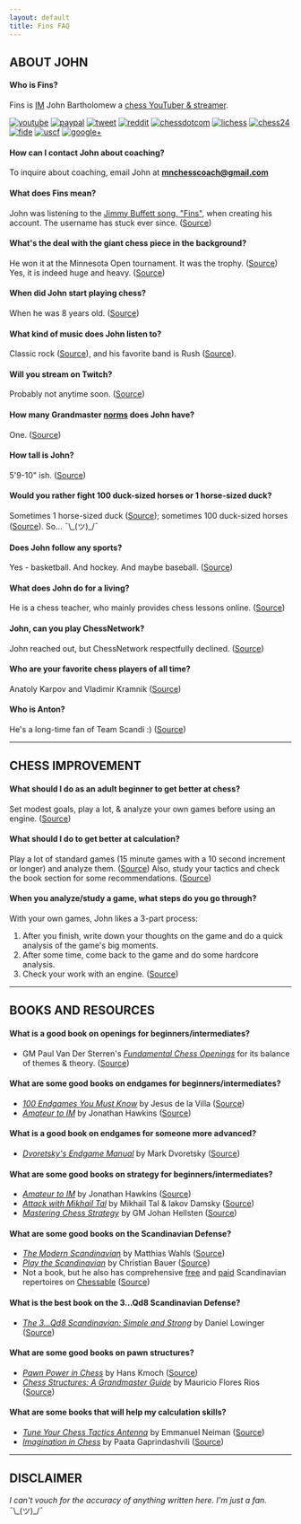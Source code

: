 ```yaml
---
layout: default
title: Fins FAQ
---
```


## ABOUT JOHN

#### Who is Fins?
Fins is [IM](https://en.wikipedia.org/wiki/FIDE_titles#International_Master_.28IM.29) John Bartholomew a [chess YouTuber & streamer](http://youtube.com/johnbartholomewchess).

[![youtube][1.1]][1]
[![paypal][2.1]][2]
[![tweet][3.1]][3]
[![reddit][4.1]][4]
[![chessdotcom][5.1]][5]
[![lichess][6.1]][6]
[![chess24][7.1]][7]
[![fide][8.1]][8]
[![uscf][9.1]][9]
[![google+][10.1]][10]

[1.1]: http://imgur.com/ZOgUeAP.png
[2.1]: http://imgur.com/SCz5LSZ.png
[3.1]: http://imgur.com/F5Imrbh.png
[4.1]: http://imgur.com/9PWdCs9.png
[5.1]: http://imgur.com/RJqulgn.png
[6.1]: http://imgur.com/P33X27R.png
[7.1]: http://imgur.com/aFkd9Ww.png
[8.1]: http://imgur.com/Ar2vv46.png
[9.1]: http://imgur.com/DdIDugf.png
[10.1]: http://imgur.com/Ck2QHNv.png

[1]: https://www.youtube.com/channel/UC6hOVYvNn79Sl1Fc1vx2mYA
[2]: https://www.paypal.com/cgi-bin/webscr?cmd=_s-xclick&hosted_button_id=FURS92M5WXVCG
[3]: https://twitter.com/fins0905
[4]: https://www.reddit.com/user/scandinaviandefense
[5]: http://www.chess.com/members/view/Fins0905
[6]: http://en.lichess.org/@/Fins
[7]: https://chess24.com/en/profile/johnbartholomew
[8]: http://ratings.fide.com/card.phtml?event=2019353
[9]: http://main.uschess.org/msa/MbrDtlMain.php?12718516
[10]: https://plus.google.com/112378896813540876936

#### How can I contact John about coaching?

To inquire about coaching, email John at [**mnchesscoach@gmail.com**](mailto:mnchesscoach@gmail.com)

#### What does Fins mean?
John was listening to the [Jimmy Buffett song, "Fins"](https://www.youtube.com/watch?v=UruXWui1EG8), when creating his account. The username has stuck ever since. ([Source](https://youtu.be/fAJfjImeoQk?t=39m08s))

#### What's the deal with the giant chess piece in the background?
He won it at the Minnesota Open tournament. It was the trophy. ([Source](https://youtu.be/chouolhbGRw?t=1h21m10s))  
Yes, it is indeed huge and heavy. ([Source](https://youtu.be/chouolhbGRw?t=1h33m39s))

#### When did John start playing chess?
When he was 8 years old. ([Source](https://youtu.be/j-8TkVMqLXg?t=34m51s))

#### What kind of music does John listen to?
Classic rock ([Source](https://youtu.be/DOCo2LU38Ts?t=1h47m20s)), and his favorite band is Rush ([Source](https://youtu.be/UsqHNW9b-t4?t=40m18s)).

#### Will you stream on Twitch?
Probably not anytime soon. ([Source](https://youtu.be/DOCo2LU38Ts?t=1h48m15s))

#### How many Grandmaster [norms](https://en.wikipedia.org/wiki/Norm_%28chess%29) does John have?
One. ([Source](https://youtu.be/UsqHNW9b-t4?t=1h01m34s))

#### How tall is John?
5'9-10" ish. ([Source](https://youtu.be/QmYwoNgXR1o?t=55m52s))

#### Would you rather fight 100 duck-sized horses or 1 horse-sized duck?
Sometimes 1 horse-sized duck ([Source](https://youtu.be/j-8TkVMqLXg?t=16m3s)); sometimes 100 duck-sized horses ([Source](https://youtu.be/UsqHNW9b-t4?t=46m8s)). So... ¯\\\_\(ツ\)\_/¯

#### Does John follow any sports?
Yes - basketball. And hockey. And maybe baseball. ([Source](https://youtu.be/chayMvX8VjA?t=1h9m24s))

#### What does John do for a living?
He is a chess teacher, who mainly provides chess lessons online. ([Source](https://youtu.be/chayMvX8VjA?t=1h17m27s))

#### John, can you play ChessNetwork?
John reached out, but ChessNetwork respectfully declined. ([Source](https://youtu.be/chouolhbGRw?t=1h21m15s))

#### Who are your favorite chess players of all time?
Anatoly Karpov and Vladimir Kramnik ([Source](https://youtu.be/DOCo2LU38Ts?t=2h01m22s))

#### Who is Anton?
He's a long-time fan of Team Scandi :) ([Source](https://youtu.be/chayMvX8VjA?t=1h16m45s))

---

## CHESS IMPROVEMENT

#### What should I do as an adult beginner to get better at chess?
Set modest goals, play a lot, & analyze your own games before using an engine. ([Source](https://youtu.be/dpSYSZ9nqgk?t=2h26m59s))

#### What should I do to get better at calculation?
Play a lot of standard games (15 minute games with a 10 second increment or longer) and analyze them. ([Source](https://youtu.be/dpSYSZ9nqgk?t=2h33m50s)) Also, study your tactics and check the book section for some recommendations. ([Source](https://youtu.be/ebEOIi-tcBg?t=40m24s))

#### When you analyze/study a game, what steps do you go through?
With your own games, John likes a 3-part process:

1. After you finish, write down your thoughts on the game and do a quick analysis of the game's big moments.
2. After some time, come back to the game and do some hardcore analysis.
3. Check your work with an engine. ([Source](https://youtu.be/ebEOIi-tcBg?t=23m40s))

---

## BOOKS AND RESOURCES

#### What is a good book on openings for beginners/intermediates?
+ GM Paul Van Der Sterren's [*Fundamental Chess Openings*](http://smile.amazon.com/FCO-Paul-Van-Der-Sterren/dp/1906454132) for its balance of themes & theory. ([Source](https://twitter.com/fins0905/status/677207537158979585))

#### What are some good books on endgames for beginners/intermediates?
+ [*100 Endgames You Must Know*](http://smile.amazon.com/gp/product/9056916173/) by Jesus de la Villa ([Source](https://youtu.be/j-8TkVMqLXg?t=20m38s))
+ [*Amateur to IM*](http://smile.amazon.com/Amateur-IM-Proven-Training-Methods/dp/1936277409/) by Jonathan Hawkins ([Source](https://youtu.be/j-8TkVMqLXg?t=20m38s))

#### What is a good book on endgames for someone more advanced?
+ [*Dvoretsky's Endgame Manual*](http://smile.amazon.com/Dvoretskys-Endgame-Manual-Mark-Dvoretsky/dp/1941270042/) by Mark Dvoretsky ([Source](https://youtu.be/j-8TkVMqLXg?t=20m58s))

#### What are some good books on strategy for beginners/intermediates?
+ [*Amateur to IM*](http://smile.amazon.com/Amateur-IM-Proven-Training-Methods/dp/1936277409/) by Jonathan Hawkins ([Source](https://youtu.be/j-8TkVMqLXg?t=45m03s))
+ [*Attack with Mikhail Tal*](http://smile.amazon.com/Attack-Mikhail-Cadogan-Chess-Books/dp/1857440439) by Mikhail Tal & Iakov Damsky ([Source](https://youtu.be/j-8TkVMqLXg?t=45m03s))
+ [*Mastering Chess Strategy*](http://smile.amazon.com/Mastering-Chess-Strategy-Johan-Hellsten/dp/1857446488/) by GM Johan Hellsten ([Source](https://youtu.be/chouolhbGRw?t=1h19m44s))

#### What are some good books on the Scandinavian Defense?
+ [*The Modern Scandinavian*](http://smile.amazon.com/Modern-Scandinavian-Structures-Increasingly-Popular/dp/9056913441) by Matthias Wahls ([Source](https://youtu.be/chouolhbGRw?t=1h28m27s))
+ [*Play the Scandinavian*](http://smile.amazon.com/Scandinavian-Grandmaster-Guide-Christian-Bauer/dp/190655255X/) by Christian Bauer ([Source](https://youtu.be/chouolhbGRw?t=1h28m27s))
+ Not a book, but he also has comprehensive [free](https://www.chessable.com/book/im-john-bartholomews-scandinavian-free-version/104) and [paid](https://www.chessable.com/book/im-john-bartholomews-scandinavian/79) Scandinavian repertoires on [Chessable](http://chessable.com) ([Source](https://youtu.be/NXF3TTWL4Lg?t=46m45s))

#### What is the best book on the 3...Qd8 Scandinavian Defense?
+ [*The 3...Qd8 Scandinavian: Simple and Strong*](http://smile.amazon.com/Qd8-Scandinavian-Simple-Strong/dp/1936490765) by Daniel Lowinger ([Source](https://youtu.be/ebEOIi-tcBg?t=1h14s))
 
#### What are some good books on pawn structures?
+ [*Pawn Power in Chess*](http://smile.amazon.com/Pawn-Power-Chess-Dover-ebook/dp/B00BX1DNI6) by Hans Kmoch ([Source](https://youtu.be/chayMvX8VjA?t=1h7m15s))
+ [*Chess Structures: A Grandmaster Guide*](http://smile.amazon.com/Chess-Structures-Mauricio-Flores-Rios/dp/1784830003) by Mauricio Flores Rios ([Source](https://youtu.be/chayMvX8VjA?t=1h7m26s))

#### What are some books that will help my calculation skills?
+ [*Tune Your Chess Tactics Antenna*](http://smile.amazon.com/Tune-Your-Chess-Tactics-Antenna/dp/9056914049) by Emmanuel Neiman ([Source](https://youtu.be/ebEOIi-tcBg?t=23m40s))
+ [*Imagination in Chess*](http://smile.amazon.com/Imagination-Chess-Creatively-Foolish-Mistakes/dp/0713488913/) by Paata Gaprindashvili ([Source](https://youtu.be/ebEOIi-tcBg?t=23m40s))

---

## DISCLAIMER

*I can't vouch for the accuracy of anything written here. I'm just a fan.* ¯\\\_\(ツ\)\_/¯
